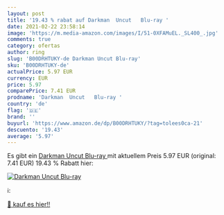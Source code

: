 ```yaml
---
layout: post
title: '19.43 % rabat auf Darkman  Uncut   Blu-ray '
date: 2021-02-22 23:58:14
image: 'https://m.media-amazon.com/images/I/51-0XFAMuEL._SL400_.jpg'
comments: true
category: ofertas
author: ring
slug: 'B00DRHTUKY-de Darkman Uncut Blu-ray'
sku: 'B00DRHTUKY-de'
actualPrice: 5.97 EUR
currency: EUR
price: 5.97
comparePrice: 7.41 EUR
prodname: 'Darkman  Uncut   Blu-ray '
country: 'de'
flag: '🇩🇪'
brand: ''
buyurl: 'https://www.amazon.de/dp/B00DRHTUKY/?tag=tolees0ca-21'
descuento: '19.43'
average: '5.97'
---
```


Es gibt ein [Darkman  Uncut   Blu-ray ](https://www.amazon.de/dp/B00DRHTUKY/?tag=tolees0ca-21) mit aktuellem Preis 5.97 EUR (original: 7.41 EUR) 19.43 % Rabatt hier:

[![Darkman  Uncut   Blu-ray ](https://m.media-amazon.com/images/I/51-0XFAMuEL._SL400_.jpg)](https://www.amazon.de/dp/B00DRHTUKY/?tag=tolees0ca-21)

ℹ️:


[🛒 kauf es hier!!](https://www.amazon.de/dp/B00DRHTUKY/?tag=tolees0ca-21)
